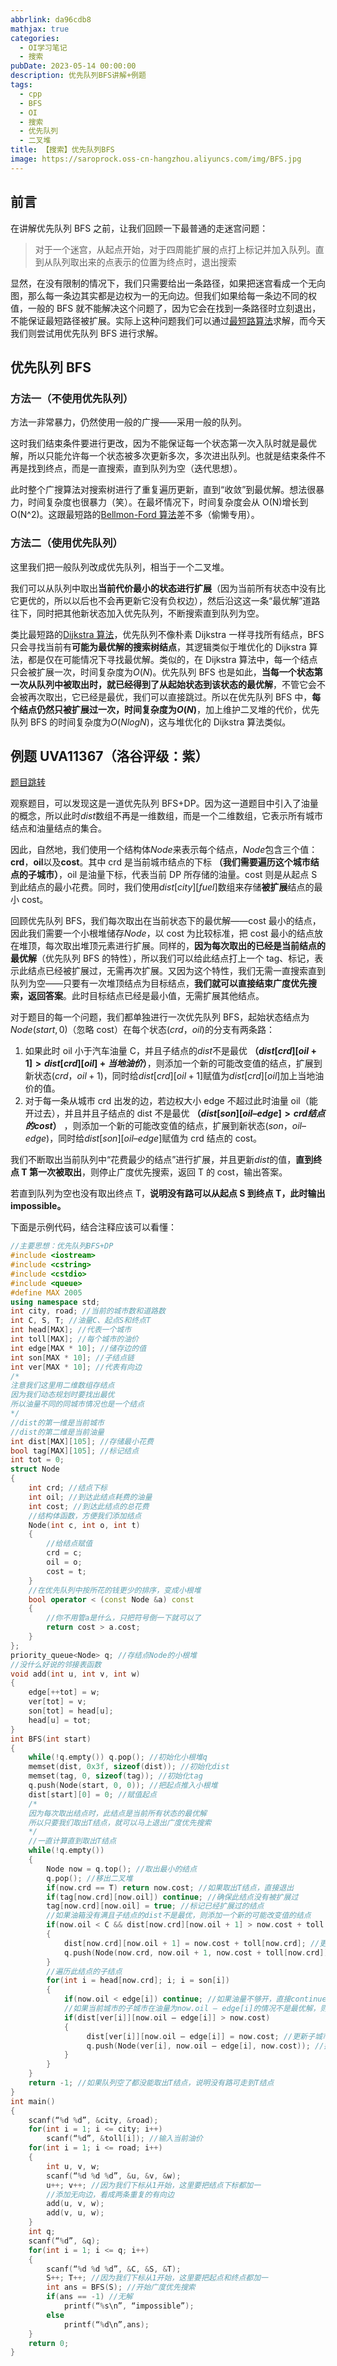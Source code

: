 ```yaml
---
abbrlink: da96cdb8
mathjax: true
categories:
  - OI学习笔记
  - 搜索
pubDate: 2023-05-14 00:00:00
description: 优先队列BFS讲解+例题
tags:
  - cpp
  - BFS
  - OI
  - 搜索
  - 优先队列
  - 二叉堆
title: 【搜索】优先队列BFS
image: https://saroprock.oss-cn-hangzhou.aliyuncs.com/img/BFS.jpg
---
```


## 前言

在讲解优先队列 BFS 之前，让我们回顾一下最普通的走迷宫问题：

> 对于一个迷宫，从起点开始，对于四周能扩展的点打上标记并加入队列。直到从队列取出来的点表示的位置为终点时，退出搜索

显然，在没有限制的情况下，我们只需要给出一条路径，如果把迷宫看成一个无向图，那么每一条边其实都是边权为一的无向边。但我们如果给每一条边不同的权值，一般的 BFS 就不能解决这个问题了，因为它会在找到一条路径时立刻退出，不能保证最短路径被扩展。实际上这种问题我们可以通过[最短路算法](https://www.saroprock.com/%E3%80%90%E5%9B%BE%E8%AE%BA%E3%80%91%E6%9C%80%E7%9F%AD%E8%B7%AF)求解，而今天我们则尝试用优先队列 BFS 进行求解。

## 优先队列 BFS

### 方法一（不使用优先队列）

方法一非常暴力，仍然使用一般的广搜——采用一般的队列。

这时我们结束条件要进行更改，因为不能保证每一个状态第一次入队时就是最优解，所以只能允许每一个状态被多次更新多次，多次进出队列。也就是结束条件不再是找到终点，而是一直搜索，直到队列为空（迭代思想）。

此时整个广搜算法对搜索树进行了重复遍历更新，直到“收敛”到最优解。想法很暴力，时间复杂度也很暴力（笑）。在最坏情况下，时间复杂度会从 O(N)增长到 O(N^2)。这跟最短路的[Bellmon-Ford 算法](https://www.saroprock.com/%e3%80%90%e5%9b%be%e8%ae%ba%e3%80%91%e6%9c%80%e7%9f%ad%e8%b7%af/#%E4%BA%8C%E3%80%81Bellmon-Ford_%E7%AE%97%E6%B3%95%E5%92%8C_SPFA)差不多（偷懒专用）。

### 方法二（使用优先队列）

这里我们把一般队列改成优先队列，相当于一个二叉堆。

我们可以从队列中取出**当前代价最小的状态进行扩展**（因为当前所有状态中没有比它更优的，所以以后也不会再更新它没有负权边），然后沿这这一条“最优解”道路往下，同时把其他新状态加入优先队列，不断搜索直到队列为空。

类比最短路的[Dijkstra 算法](https://www.saroprock.com/%e3%80%90%e5%9b%be%e8%ae%ba%e3%80%91%e6%9c%80%e7%9f%ad%e8%b7%af/#%E4%B8%80%E3%80%81Dijkstra%E7%AE%97%E6%B3%95)，优先队列不像朴素 Dijkstra 一样寻找所有结点，BFS 只会寻找当前有**可能为最优解的搜索树结点**，其逻辑类似于堆优化的 Dijkstra 算法，都是仅在可能情况下寻找最优解。类似的，在 Dijkstra 算法中，每一个结点只会被扩展一次，时间复杂度为$O(N)$。优先队列 BFS 也是如此，**当每一个状态第一次从队列中被取出时，就已经得到了从起始状态到该状态的最优解**，不管它会不会被再次取出，它已经是最优，我们可以直接跳过。所以在优先队列 BFS 中，**每个结点仍然只被扩展过一次，时间复杂度为$O(N)$**，加上维护二叉堆的代价，优先队列 BFS 的时间复杂度为$O(N log N)$，这与堆优化的 Dijkstra 算法类似。

## 例题 UVA11367（洛谷评级：紫）

[题目跳转](https://www.luogu.com.cn/problem/UVA11367)

观察题目，可以发现这是一道优先队列 BFS+DP。因为这一道题目中引入了油量的概念，所以此时$dist$数组不再是一维数组，而是一个二维数组，它表示所有城市结点和油量结点的集合。

因此，自然地，我们使用一个结构体$Node$来表示每个结点，$Node$包含三个值：**crd**，**oil**以及**cost**。其中 crd 是当前城市结点的下标 **（我们需要遍历这个城市结点的子城市）**，oil 是油量下标，代表当前 DP 所存储的油量。cost 则是从起点 S 到此结点的最小花费。同时，我们使用$dist[city][fuel]$数组来存储**被扩展**结点的最小 cost。

回顾优先队列 BFS，我们每次取出在当前状态下的最优解——cost 最小的结点，因此我们需要一个小根堆储存$Node$，以 cost 为比较标准，把 cost 最小的结点放在堆顶，每次取出堆顶元素进行扩展。同样的，**因为每次取出的已经是当前结点的最优解**（优先队列 BFS 的特性），所以我们可以给此结点打上一个 tag、标记，表示此结点已经被扩展过，无需再次扩展。又因为这个特性，我们无需一直搜索直到队列为空——只要有一次堆顶结点为目标结点，**我们就可以直接结束广度优先搜索，返回答案**。此时目标结点已经是最小值，无需扩展其他结点。

对于题目的每一个问题，我们都单独进行一次优先队列 BFS，起始状态结点为$Node(start, 0)$（忽略 cost）在每个状态$(crd，oil)$的分支有两条路：

1. 如果此时 oil 小于汽车油量 C，并且子结点的$dist$不是最优 **（$dist[crd][oil + 1] > dist[crd][oil] + 当地油价$）**，则添加一个新的可能改变值的结点，扩展到新状态$(crd，oil + 1)$，同时给$dist[crd][oil + 1]$赋值为$dist[crd][oil]$加上当地油价的值。
2. 对于每一条从城市 crd 出发的边，若边权大小 edge 不超过此时油量 oil（能开过去），并且并且子结点的 dist 不是最优 **（$dist[son][oil – edge] > crd结点的cost$）** ，则添加一个新的可能改变值的结点，扩展到新状态$(son，oil – edge)$，同时给$dist[son][oil – edge]$赋值为 crd 结点的 cost。

我们不断取出当前队列中“花费最少的结点”进行扩展，并且更新$dist$的值，**直到终点 T 第一次被取出**，则停止广度优先搜索，返回 T 的 cost，输出答案。

若直到队列为空也没有取出终点 T，**说明没有路可以从起点 S 到终点 T，此时输出 impossible。**

下面是示例代码，结合注释应该可以看懂：

```c++
//主要思想：优先队列BFS+DP
#include <iostream>
#include <cstring>
#include <cstdio>
#include <queue>
#define MAX 2005
using namespace std;
int city, road; //当前的城市数和道路数
int C, S, T; //油量C、起点S和终点T
int head[MAX]; //代表一个城市
int toll[MAX]; //每个城市的油价
int edge[MAX * 10]; //储存边的值
int son[MAX * 10]; //子结点链
int ver[MAX * 10]; //代表有向边
/*
注意我们这里用二维数组存结点
因为我们动态规划时要找出最优
所以油量不同的同城市情况也是一个结点
*/
//dist的第一维是当前城市
//dist的第二维是当前油量
int dist[MAX][105]; //存储最小花费
bool tag[MAX][105]; //标记结点
int tot = 0;
struct Node
{
    int crd; //结点下标
    int oil; //到达此结点耗费的油量
    int cost; //到达此结点的总花费
    //结构体函数，方便我们添加结点
    Node(int c, int o, int t)
    {
        //给结点赋值
        crd = c;
        oil = o;
        cost = t;
    }
    //在优先队列中按所花的钱更少的排序，变成小根堆
    bool operator < (const Node &a) const
    {
        //你不用管a是什么，只把符号倒一下就可以了
        return cost > a.cost;
    }
};
priority_queue<Node> q; //存结点Node的小根堆
//没什么好说的邻接表函数
void add(int u, int v, int w)
{
    edge[++tot] = w;
    ver[tot] = v;
    son[tot] = head[u];
    head[u] = tot;
}
int BFS(int start)
{
    while(!q.empty()) q.pop(); //初始化小根堆q
    memset(dist, 0x3f, sizeof(dist)); //初始化dist
    memset(tag, 0, sizeof(tag)); //初始化tag
    q.push(Node(start, 0, 0)); //把起点推入小根堆
    dist[start][0] = 0; //赋值起点
    /*
    因为每次取出结点时，此结点是当前所有状态的最优解
    所以只要我们取出T结点，就可以马上退出广度优先搜索
    */
    //一直计算直到取出T结点
    while(!q.empty())
    {
        Node now = q.top(); //取出最小的结点
        q.pop(); //移出二叉堆
        if(now.crd == T) return now.cost; //如果取出T结点，直接退出
        if(tag[now.crd][now.oil]) continue; //确保此结点没有被扩展过
        tag[now.crd][now.oil] = true; //标记已经扩展过的结点
        //如果油箱没有满且子结点的dist不是最优，则添加一个新的可能改变值的结点
        if(now.oil < C && dist[now.crd][now.oil + 1] > now.cost + toll[now.crd])
        {
            dist[now.crd][now.oil + 1] = now.cost + toll[now.crd]; //更改此时的结点值
            q.push(Node(now.crd, now.oil + 1, now.cost + toll[now.crd])); //把这个更改过，可能影响下一个子结点的结点入队
        }
        //遍历此结点的子结点
        for(int i = head[now.crd]; i; i = son[i])
        {
            if(now.oil < edge[i]) continue; //如果油量不够开，直接continue
            //如果当前城市的子城市在油量为now.oil – edge[i]的情况不是最优解，则更改
            if(dist[ver[i]][now.oil – edge[i]] > now.cost)
            {
                 dist[ver[i]][now.oil – edge[i]] = now.cost; //更新子城市此时油量的dist
                 q.push(Node(ver[i], now.oil – edge[i], now.cost)); //把这个更改过，可能影响下一个子城市的结点入队
            }
        }
    }
    return -1; //如果队列空了都没能取出T结点，说明没有路可走到T结点
}
int main()
{
    scanf(“%d %d”, &city, &road);
    for(int i = 1; i <= city; i++)
        scanf(“%d”, &toll[i]); //输入当前油价
    for(int i = 1; i <= road; i++)
    {
        int u, v, w;
        scanf(“%d %d %d”, &u, &v, &w);
        u++; v++; //因为我们下标从1开始，这里要把结点下标都加一
        //添加无向边，看成两条重复的有向边
        add(u, v, w);
        add(v, u, w);
    }
    int q;
    scanf(“%d”, &q);
    for(int i = 1; i <= q; i++)
    {
        scanf(“%d %d %d”, &C, &S, &T);
        S++; T++; //因为我们下标从1开始，这里要把起点和终点都加一
        int ans = BFS(S); //开始广度优先搜索
        if(ans == -1) //无解
            printf(“%s\n”, “impossible”);
        else
            printf(“%d\n”,ans);
    }
    return 0;
}
```
